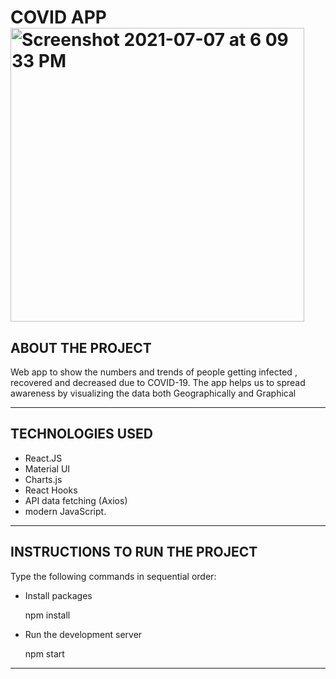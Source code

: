 # COVID APP <img width="470" alt="Screenshot 2021-07-07 at 6 09 33 PM" src="https://user-images.githubusercontent.com/63747907/124760932-de014380-df4e-11eb-9d4a-edf12c439b4e.png">
		

ABOUT THE PROJECT
----------------------------

Web app to show the numbers and trends of people getting
infected , recovered and decreased due to COVID-19.
The app helps us to spread awareness by visualizing the data
both Geographically and Graphical 

----------------------------

TECHNOLOGIES USED
----------------------------
-  React.JS
-  Material UI 
-  Charts.js 
-  React Hooks
-  API data fetching (Axios) 
-  modern JavaScript. 


----------------------------
INSTRUCTIONS TO RUN THE PROJECT
----------------------------

Type the following commands in sequential order:

 - Install packages

      npm install

 -  Run the development server

      npm start
              

----------------------------




